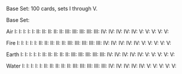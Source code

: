 Base Set: 100 cards, sets I through V.

Base Set:

Air
  I:
  I:
  I:
  I:
  I:
  II:
  II:
  II:
  II:
  II:
  III:
  III:
  III:
  III:
  III:
  IV:
  IV:
  IV:
  IV:
  IV:
  V:
  V:
  V:
  V:
  V:

Fire
  I:
  I:
  I:
  I:
  I:
  II:
  II:
  II:
  II:
  II:
  III:
  III:
  III:
  III:
  III:
  IV:
  IV:
  IV:
  IV:
  IV:
  V:
  V:
  V:
  V:
  V:

Earth
  I:
  I:
  I:
  I:
  I:
  II:
  II:
  II:
  II:
  II:
  III:
  III:
  III:
  III:
  III:
  IV:
  IV:
  IV:
  IV:
  IV:
  V:
  V:
  V:
  V:
  V:

Water
  I:
  I:
  I:
  I:
  I:
  II:
  II:
  II:
  II:
  II:
  III:
  III:
  III:
  III:
  III:
  IV:
  IV:
  IV:
  IV:
  IV:
  V:
  V:
  V:
  V:
  V: